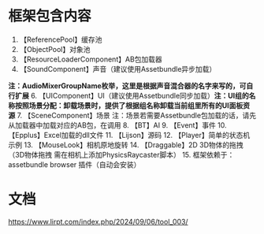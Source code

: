 # 框架包含内容
1. 【ReferencePool】缓存池           
2. 【ObjectPool】对象池
3. 【ResourceLoaderComponent】AB包加载器
4. 【SoundComponent】声音（建议使用Assetbundle异步加载）

**注：AudioMixerGroupName枚举，这里是根据声音混合器的名字来写的，可自行扩展**
6. 【UIComponent】UI（建议使用Assetbundle同步加载）**注：UI组的名称按照场景分配：卸载场景时，提供了根据组名称卸载当前组里所有的UI面板资源**
7. 【SceneComponent】场景 注：场景若需要Assetbundle包加载的话，请先从加载器中加载对应的AB包，在调用
8. 【BT】AI
9. 【Event】事件
10. 【Epplus】Excel加载的dll文件
11. 【Lijson】源码
12. 【Player】简单的状态机示例
13. 【MouseLook】相机原地旋转
14. 【Draggable】2D 3D物体的拖拽 （3D物体拖拽 需在相机上添加PhysicsRaycaster脚本）
15. 框架依赖于：assetbundle browser 插件（自动会安装）

# 文档
https://www.lirpt.com/index.php/2024/09/06/tool_003/
